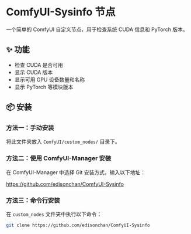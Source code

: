# ComfyUI-Sysinfo 节点

一个简单的 ComfyUI 自定义节点，用于检查系统 CUDA 信息和 PyTorch 版本。

## ✨ 功能

- 检查 CUDA 是否可用  
- 显示 CUDA 版本  
- 显示可用 GPU 设备数量和名称  
- 显示 PyTorch 等模块版本  

## 📦 安装

### 方法一：手动安装

将此文件夹放入 `ComfyUI/custom_nodes/` 目录下。

### 方法二：使用 ComfyUI-Manager 安装

在 ComfyUI-Manager 中选择 Git 安装方式，输入以下地址：

https://github.com/edisonchan/ComfyUI-Sysinfo

### 方法三：命令行安装

在 `custom_nodes` 文件夹中执行以下命令：

```bash
git clone https://github.com/edisonchan/ComfyUI-Sysinfo
